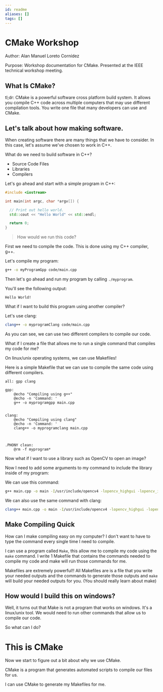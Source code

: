 ```yaml
---
id: readme
aliases: []
tags: []
---
```


# CMake Workshop

Author: Alan Manuel Loreto Cornídez

Purpose: Workshop documentation for CMake. Presented at the IEEE technical
workshop meeting.

## What Is CMake?

tl;dr: CMake is a powerful software cross platform build system. It allows you
compile C++ code across multiple computers that may use different compilation
tools. You write one file that many developers can use and CMake.

## Let's talk about how making software.

When creating software there are many things that we have to consider. In this
case, let's assume we've chosen to work in C++.

What do we need to build software in C++?

- Source Code Files
- Libraries
- Compilers

Let's go ahead and start with a simple program in C++:

```c++
#include <iostream>

int main(int argc, char *argv[]) {

  // Print out hello world.
  std::cout << "Hello World" << std::endl;

  return 0;
}
```

> How would we run this code?

First we need to compile the code. This is done using my C++ compiler, g++.

Let's compile my program:

```bash
g++ -o myProgramGpp code/main.cpp
```

Then let's go ahead and run my program by calling `./myprogram`.

You'll see the following output:

```
Hello World!
```

What if I want to build this program using another compiler?

Let's use clang:

```bash
clang++ -o myprogramClang code/main.cpp
```

As you can see, we can use two different compilers to compile our code.

What if I create a file that allows me to run a single command that compiles my
code for me?

On linux/unix operating systems, we can use Makefiles!

Here is a simple Makefile that we can use to compile the same code using
different compilers.

```
all: gpp clang

gpp:
	@echo "Compiling using g++"
	@echo -n 'Command: '
	g++ -o myprogramgpp main.cpp


clang:
	@echo "Compiling using clang"
	@echo -n 'Command: '
	clang++ -o myprogramclang main.cpp



.PHONY clean:
	@rm -f myprogram*
```

Now what if I want to use a library such as OpenCV to open an image?

Now I need to add some arguments to my command to include the library inside of
my program:

We can use this command:

```bash
g++ main.cpp -o main -I/usr/include/opencv4 -lopencv_highgui -lopencv_imgcodecs -lopencv_core
```

We can also use the same command with clang:

```bash
clang++ main.cpp -o main -I/usr/include/opencv4 -lopencv_highgui -lopencv_imgcodecs -lopencv_core
```

## Make Compiling Quick

How can I make compiling easy on my computer? I don't want to have to type the
command every single time I need to compile.

I can use a program called `Make`, this allow me to compile my code using the
`make` command. I write 1 Makefile that contains the commands needed to compile
my code and make will run those commands for me.

Makefiles are extremely powerful!! All Makefiles are is a file that you write
your needed outputs and the commands to generate those outputs and `make` will
build your needed outputs for you. (You should really learn about make)

## How would I build this on windows?

Well, it turns out that Make is not a program that works on windows. It's a
linux/unix tool. We would need to run other commands that allow us to compile
our code.

So what can I do?

# This is CMake

Now we start to figure out a bit about why we use CMake.

CMake is a program that generates automated scripts to compile our files for us.

I can use CMake to generate my Makefiles for me.


